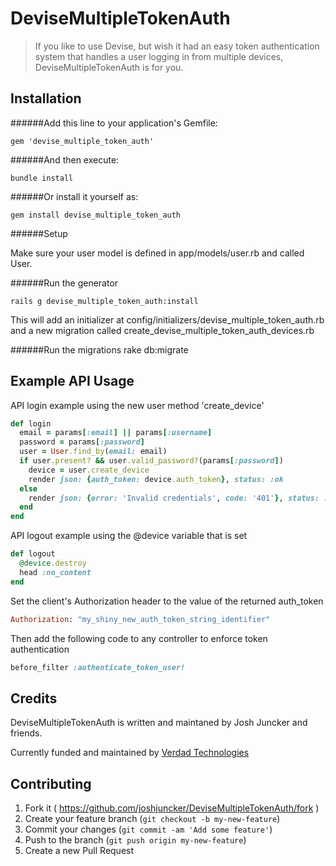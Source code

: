 # DeviseMultipleTokenAuth

> If you like to use Devise, but wish it had an easy token authentication system that handles a user logging in from multiple devices, DeviseMultipleTokenAuth is for you.


Installation
------

######Add this line to your application's Gemfile:

    gem 'devise_multiple_token_auth'

######And then execute:

    bundle install

######Or install it yourself as:

    gem install devise_multiple_token_auth

######Setup

Make sure your user model is defined in
    app/models/user.rb
and called User.

######Run the generator

    rails g devise_multiple_token_auth:install
This will add an initializer at
  config/initializers/devise_multiple_token_auth.rb
and a new migration called
  create_devise_multiple_token_auth_devices.rb

######Run the migrations
    rake db:migrate

Example API Usage
------

API login example using the new user method 'create_device'

```ruby
def login
  email = params[:email] || params[:username]
  password = params[:password]
  user = User.find_by(email: email)
  if user.present? && user.valid_password?(params[:password])
    device = user.create_device
    render json: {auth_token: device.auth_token}, status: :ok
  else
    render json: {error: 'Invalid credentials', code: '401'}, status: :unauthorized
  end
end
```

API logout example using the @device variable that is set
```ruby
def logout
  @device.destroy
  head :no_content
end
```

Set the client's Authorization header to the value of the returned auth_token

```ruby
Authorization: "my_shiny_new_auth_token_string_identifier"
```

Then add the following code to any controller to enforce token authentication

```ruby
before_filter :authenticate_token_user!
```


Credits
-------

DeviseMultipleTokenAuth is written and maintaned by Josh Juncker and friends.

Currently funded and maintained by [Verdad Technologies](http://verdadtech.com)


## Contributing

1. Fork it ( https://github.com/joshjuncker/DeviseMultipleTokenAuth/fork )
2. Create your feature branch (`git checkout -b my-new-feature`)
3. Commit your changes (`git commit -am 'Add some feature'`)
4. Push to the branch (`git push origin my-new-feature`)
5. Create a new Pull Request
